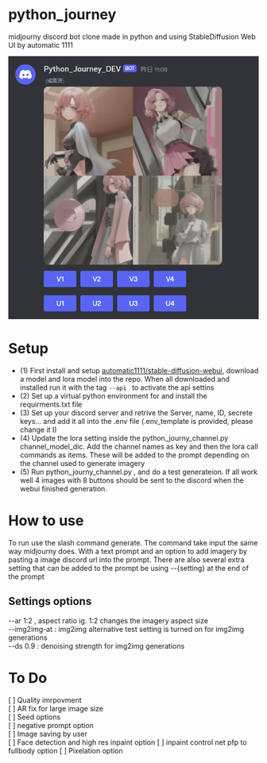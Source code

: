# python_journey
midjourny discord bot clone made in python and using StableDiffusion Web UI by automatic 1111

![test image](https://github.com/JarvisSan22/python_journey/blob/main/Example_20230905.png)

# Setup
* (1) First install and setup [automatic1111/stable-diffusion-webui](https://github.com/AUTOMATIC1111/stable-diffusion-webui), download a model and lora model into the repo. When all downloaded and installed run it with the tag ```--api ``` to activate the api settins
* (2) Set up a virtual python environment for and install the requirments.txt file
* (3) Set up your discord server and retrive the Server, name, ID, secrete keys... and add it all into the .env file (.env_template is provided, please change it I)
* (4) Update the lora setting inside the python_journy_channel.py channel_model_dic. Add the channel names as key and then the lora call commands as items. These will be added to the prompt depending on the channel used to generate imagery
* (5) Run python_journy_channel.py , and do a test generateion. If all work well 4 images with 8 buttons should be sent to the discord when the webui finished generation. 

# How to use 
To run use the slash command generate. The command take input the same way midjourny does. With a text prompt and an option to add imagery by pasting a image discord url into the prompt. There are also several extra setting that can be added to the prompt be using --{setting} at the end of the prompt
## Settings options 
--ar 1:2  , aspect ratio ig. 1:2 changes the imagery aspect size </br>
--img2img-at  : img2img alternative test setting is turned on for img2img generations </br>
--ds 0.9  : denoising strength for img2img generations  </br>


# To Do
[ ] Quality imrpovment </br>
[ ] AR fix for large image size </br>
[ ] Seed options </br>
[ ] negative prompt option</br>
[ ] Image saving by user </br>
[ ] Face detection and high res inpaint option 
[ ] inpaint control net pfp to fullbody option 
[ ] Pixelation option 
